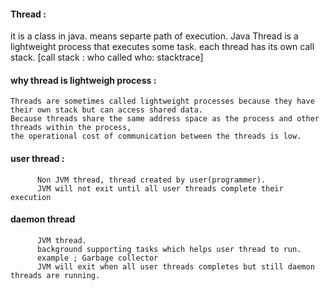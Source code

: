 #### Thread : 

  it is a class in java.
  means separte path of execution.
  Java Thread is a lightweight process that executes some task.
  each thread has its own call stack. [call stack : who called who: stacktrace]
   
#### why thread is lightweigh process : 

    Threads are sometimes called lightweight processes because they have their own stack but can access shared data. 
    Because threads share the same address space as the process and other threads within the process, 
    the operational cost of communication between the threads is low. 

#### user thread : 

          Non JVM thread, thread created by user(programmer).
          JVM will not exit until all user threads complete their execution

#### daemon thread

          JVM thread. 
          background supporting tasks which helps user thread to run.
          example ; Garbage collector
          JVM will exit when all user threads completes but still daemon threads are running.
           
           
